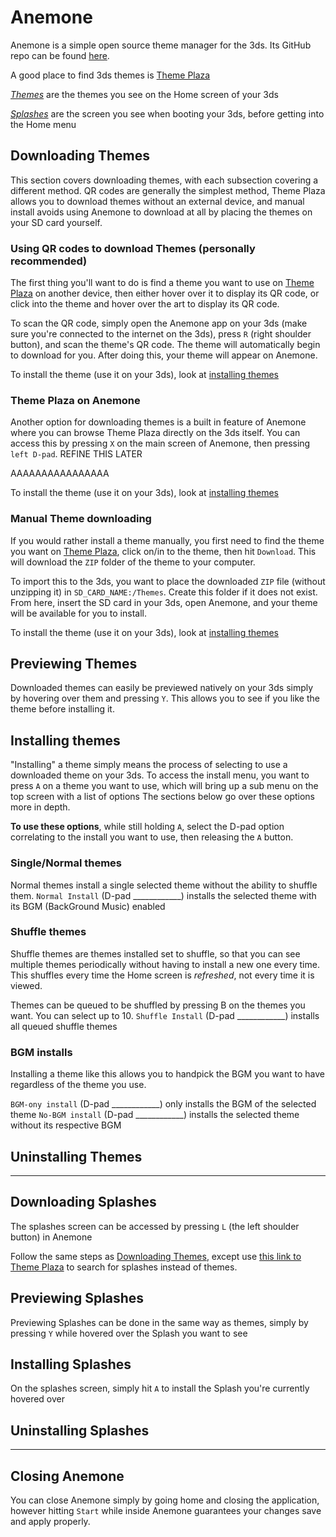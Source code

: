 # Anemone

Anemone is a simple open source theme manager for the 3ds. Its GitHub repo can be found [here](https://github.com/astronautlevel2/Anemone3DS).

A good place to find 3ds themes is [Theme Plaza](https://themeplaza.art/themes)

[_Themes_](#downloading-themes) are the themes you see on the Home screen of your 3ds

[_Splashes_](#downloading-splashes) are the screen you see when booting your 3ds, before getting into the Home menu

## Downloading Themes

This section covers downloading themes, with each subsection covering a different method. QR codes are generally the simplest method, Theme Plaza allows you to download themes without an external device, and manual install avoids using Anemone to download at all by placing the themes on your SD card yourself.

### Using QR codes to download Themes (personally recommended)

The first thing you'll want to do is find a theme you want to use on [Theme Plaza](https://themeplaza.art/themes) on another device, then either hover over it to display its QR code, or click into the theme and hover over the art to display its QR code.

To scan the QR code, simply open the Anemone app on your 3ds (make sure you're connected to the internet on the 3ds), press `R` (right shoulder button), and scan the theme's QR code. The theme will automatically begin to download for you.
After doing this, your theme will appear on Anemone.

To install the theme (use it on your 3ds), look at [installing themes](./#installing-themes)

### Theme Plaza on Anemone

Another option for downloading themes is a built in feature of Anemone where you can browse Theme Plaza directly on the 3ds itself.
You can access this by pressing `X` on the main screen of Anemone, then pressing  `left D-pad`.  REFINE THIS LATER



AAAAAAAAAAAAAAAA

To install the theme (use it on your 3ds), look at [installing themes](./#installing-themes)

### Manual Theme downloading

If you would rather install a theme manually, you first need to find the theme you want on [Theme Plaza](https://themeplaza.art/themes), click on/in to the theme, then hit `Download`. This will download the `ZIP` folder of the theme to your computer.

To import this to the 3ds, you want to place the downloaded `ZIP` file (without unzipping it) in `SD_CARD_NAME:/Themes`. Create this folder if it does not exist.
From here, insert the SD card in your 3ds, open Anemone, and your theme will be available for you to install.

To install the theme (use it on your 3ds), look at [installing themes](./#installing-themes)

## Previewing Themes

Downloaded themes can easily be previewed natively on your 3ds simply by hovering over them and pressing `Y`. This allows you to see if you like the theme before installing it.

## Installing themes

"Installing" a theme simply means the process of selecting to use a downloaded theme on your 3ds. To access the install menu, you want to press `A` on a theme you want to use, which will bring up a sub menu on the top screen with a list of options
The sections below go over these options more in depth.

**To use these options**, while still holding `A`, select the D-pad option correlating to the install you want to use, then releasing the `A` button.

### Single/Normal themes

Normal themes install a single selected theme without the ability to shuffle them.
`Normal Install` (D-pad ____________) installs the selected theme with its BGM (BackGround Music) enabled

### Shuffle themes

Shuffle themes are themes installed set to shuffle, so that you can see multiple themes periodically without having to install a new one every time. This shuffles every time the Home screen is _refreshed_, not every time it is viewed.

Themes can be queued to be shuffled by pressing B on the themes you want. You can select up to 10. 
`Shuffle Install` (D-pad ____________) installs all queued shuffle themes 

### BGM installs

Installing a theme like this allows you to handpick the BGM you want to have regardless of the theme you use.

`BGM-ony install` (D-pad ____________) only installs the BGM of the selected theme
`No-BGM install` (D-pad ____________) installs the selected theme without its respective BGM

## Uninstalling Themes

------------------

## Downloading Splashes

The splashes screen can be accessed by pressing `L` (the left shoulder button) in Anemone

Follow the same steps as [Downloading Themes](./#downloading-themes), except use [this link to Theme Plaza](https:/themeplaza.art/splashes) to search for splashes instead of themes.

## Previewing Splashes

Previewing Splashes can be done in the same way as themes, simply by pressing `Y` while hovered over the Splash you want to see

## Installing Splashes

On the splashes screen, simply hit `A` to install the Splash you're currently hovered over

## Uninstalling Splashes

_________________________

## Closing Anemone

You can close Anemone simply by going home and closing the application, however hitting `Start` while inside Anemone guarantees your changes save and apply properly.

